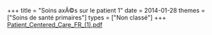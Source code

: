 +++
title = "Soins axÃ©s sur le patient 1"
date = 2014-01-28
themes = ["Soins de santé primaires"]
types = ["Non classé"]
+++
[Patient_Centered_Care_FR_(1).pdf](/files/Patient_Centered_Care_FR_(1).pdf)
